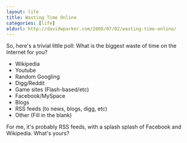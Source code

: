 ```yaml
---
layout: life
title: Wasting Time Online
categories: [life]
oldurl: http://davidwparker.com/2008/07/02/wasting-time-online/
---
```

So, here's a trivial little poll:
What is the biggest waste of time on the Internet for you?

* Wikipedia
* Youtube
* Random Googling
* Digg/Reddit
* Game sites (Flash-based/etc)
* Facebook/MySpace
* Blogs
* RSS feeds (to news, blogs, digg, etc)
* Other (Fill in the blank)

For me, it's probably RSS feeds, with a splash splash of Facebook and Wikipedia.  What's yours?
